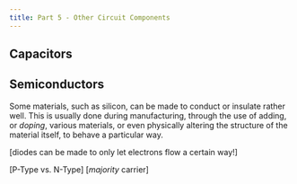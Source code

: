```yaml
---
title: Part 5 - Other Circuit Components
---
```


## Capacitors

## Semiconductors

Some materials, such as silicon, can be made to conduct or insulate rather well. This is usually done during manufacturing, through the use of adding, or _doping_, various materials, or even physically altering the structure of the material itself, to behave a particular way. 

[diodes can be made to only let electrons flow a certain way!]

[P-Type vs. N-Type]
[_majority_ carrier]